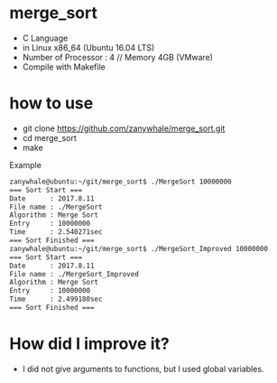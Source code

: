 # merge_sort
  - C Language
  - in Linux x86_64 (Ubuntu 16.04 LTS)
  - Number of Processor : 4 // Memory 4GB (VMware)
  - Compile with Makefile
  
# how to use
  - git clone https://github.com/zanywhale/merge_sort.git
  - cd merge_sort
  - make
 
Example
```sh
zanywhale@ubuntu:~/git/merge_sort$ ./MergeSort 10000000
=== Sort Start ===
Date      : 2017.8.11
File name : ./MergeSort
Algorithm : Merge Sort
Entry     : 10000000
Time      : 2.540271sec
=== Sort Finished ===
zanywhale@ubuntu:~/git/merge_sort$ ./MergeSort_Improved 10000000
=== Sort Start ===
Date      : 2017.8.11
File name : ./MergeSort_Improved
Algorithm : Merge Sort
Entry     : 10000000
Time      : 2.499180sec
=== Sort Finished ===
```

# How did I improve it?
* I did not give arguments to functions, but I used global variables.
